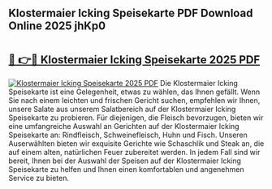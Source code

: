 ## Klostermaier Icking Speisekarte PDF Download Online 2025 jhKp0

# <h2><a href="http://gcblzof.nevu.top/?p=Klostermaier+Icking+Speisekarte">🔗 👉🔴 Klostermaier Icking Speisekarte 2025 PDF</a></h2>

[![Klostermaier Icking Speisekarte 2025 PDF](https://i.imgur.com/dBaPXMq.png)](http://gcblzof.nevu.top/?p=Klostermaier+Icking+Speisekarte)
Die Klostermaier Icking Speisekarte ist eine Gelegenheit, etwas zu wählen, das Ihnen gefällt. Wenn Sie nach einem leichten und frischen Gericht suchen, empfehlen wir Ihnen, unsere Salate aus unserem Salatbereich auf der Klostermaier Icking Speisekarte zu probieren. Für diejenigen, die Fleisch bevorzugen, bieten wir eine umfangreiche Auswahl an Gerichten auf der Klostermaier Icking Speisekarte an: Rindfleisch, Schweinefleisch, Huhn und Fisch. Unseren Auserwählten bieten wir exquisite Gerichte wie Schaschlik und Steak an, die auf einem alten, natürlichen Feuer zubereitet werden. In jedem Fall sind wir bereit, Ihnen bei der Auswahl der Speisen auf der Klostermaier Icking Speisekarte zu helfen und Ihnen einen komfortablen und angenehmen Service zu bieten.
